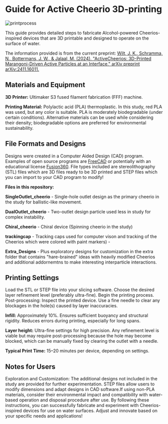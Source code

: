 # Guide for Active Cheerio 3D-printing
![printprocess](https://github.com/user-attachments/assets/07f0eeb4-acfe-40e5-a2db-4edd8781d27b)

This guide provides detailed steps to fabricate Alcohol-powered Cheerios-inspired devices that are 3D printable and designed to operate on the surface of water.

The information provided is from the current preprint: [Wilt, J. K., Schramma, N., Bottermans, J. W., & Jalaal, M. (2024). "ActiveCheerios: 3D-Printed Marangoni-Driven Active Particles at an Interface." arXiv preprint arXiv:2411.16011.](https://arxiv.org/pdf/2411.16011)

## Materials and Equipment ##

**3D Printer:** Ultimaker S3 fused filament fabrication (FFF) machine. 

**Printing Material:** Polylactic acid (PLA) thermoplastic. In this study, red PLA was used, but any color is suitable. PLA is moderately biodegradable (under certain conditions). Alternative materials can be used while considering their density; biodegradable options are preferred for environmental sustainability.

## File Formats and Designs ##

Designs were created in a Computer Aided Design (CAD) program. Examples of open source programs are [FreeCAD](https://www.freecad.org/) or potentially with an educational license [Fusion360](https://www.autodesk.com/campaigns/education/fusion-360-education?mktvar002=4246565|SEM|11094403127|142663428892|kwd-377987916670&ef_id=CjwKCAiA6t-6BhA3EiwAltRFGPIyp9j75XEVfvkBnsBDCAecH_xo9sXrgq0ZP6SiswMxOjQ8qb3auRoC53MQAvD_BwE:G:s&s_kwcid=AL!11172!3!602367525071!p!!g!!fusion360%20education!11094403127!142663428892&mkwid=s|pcrid|602367525071|pkw|fusion360%20education|pmt|p|pdv|c|slid||pgrid|142663428892|ptaid|kwd-377987916670|pid|&utm_medium=cpc&utm_source=google&utm_campaign=&utm_term=fusion360%20education&utm_content=s|pcrid|602367525071|pkw|fusion360%20education|pmt|p|pdv|c|slid||pgrid|142663428892|ptaid|kwd-377987916670|&gad_source=1&gclid=CjwKCAiA6t-6BhA3EiwAltRFGPIyp9j75XEVfvkBnsBDCAecH_xo9sXrgq0ZP6SiswMxOjQ8qb3auRoC53MQAvD_BwE). File types included are stereolithography (STL) files which are 3D files ready to be 3D printed and STEP files which you can import to your CAD program to modify!

**Files in this repository:**

**SingleOutlet_cheerio** - Single-hole outlet design as the primary cheerio in the study for ballistic-like movement.

**DualOutlet_cheerio** - Two-outlet design particle used less in study for complex instability. 

**Chiral_cheerio** - Chiral device (Spinning cheerio in the study) 

**trackingcap** - Tracking caps used for computer vison and tracking of the Cheerios which were colored with paint markers) -

**Extra_Designs** - Plus exploratory designs for customization in the extra folder that contains "hare-brained" ideas with heavily modified Cheerios and additional addornemtns to make interesting interparticle interactions.

## Printing Settings ##

Load the STL or STEP file into your slicing software. Choose the desired layer refinement level (preferably ultra-fine). Begin the printing process. Post-processing: Inspect the printed device. Use a fine needle to clear any blockages in the hole(s) caused by layer inaccuracies.

**Infill:** Approximately 10%. Ensures sufficient buoyancy and structural rigidity. Reduces errors during printing, especially for long spans. 

**Layer height:** Ultra-fine settings for high precision. Any refinement level is viable but may require post-processing because the hole may become blocked, which can be manually fixed by clearing the outlet with a needle. 

**Typical Print Time:** 15–20 minutes per device, depending on settings.


## Notes for Users ##

Exploration and Customization: The additional designs not included in the study are provided for further experimentation. STEP files allow users to modify dimensions and adapt designs in CAD software.If using non-PLA materials, consider their environmental impact and compatibility with water-based operation and disposal procedure after use. By following these instructions, you can successfully fabricate and experiment with Cheerios-inspired devices for use on water surfaces. Adjust and innovate based on your specific needs and applications!

